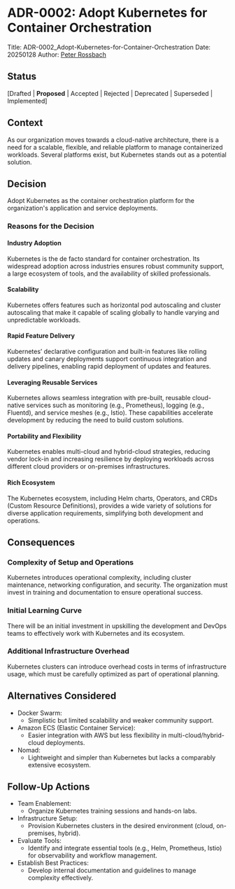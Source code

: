 # ADR-0002: Adopt Kubernetes for Container Orchestration

Title:  ADR-0002_Adopt-Kubernetes-for-Container-Orchestration
Date:   20250128
Author: [Peter Rossbach](mailto://peter.rossbach@bee42.com)

## Status

[Drafted | __Proposed__ | Accepted | Rejected | Deprecated | Superseded | Implemented]

## Context

As our organization moves towards a cloud-native architecture, there is a need for a scalable, flexible, and reliable platform to manage containerized workloads. Several platforms exist, but Kubernetes stands out as a potential solution.

## Decision

Adopt Kubernetes as the container orchestration platform for the organization's application and service deployments.

### Reasons for the Decision

#### Industry Adoption

Kubernetes is the de facto standard for container orchestration. Its widespread adoption across industries ensures robust community support, a large ecosystem of tools, and the availability of skilled professionals.

#### Scalability

Kubernetes offers features such as horizontal pod autoscaling and cluster autoscaling that make it capable of scaling globally to handle varying and unpredictable workloads.

#### Rapid Feature Delivery

Kubernetes’ declarative configuration and built-in features like rolling updates and canary deployments support continuous integration and delivery pipelines, enabling rapid deployment of updates and features.

#### Leveraging Reusable Services

Kubernetes allows seamless integration with pre-built, reusable cloud-native services such as monitoring (e.g., Prometheus), logging (e.g., Fluentd), and service meshes (e.g., Istio). These capabilities accelerate development by reducing the need to build custom solutions.

#### Portability and Flexibility

Kubernetes enables multi-cloud and hybrid-cloud strategies, reducing vendor lock-in and increasing resilience by deploying workloads across different cloud providers or on-premises infrastructures.

#### Rich Ecosystem

The Kubernetes ecosystem, including Helm charts, Operators, and CRDs (Custom Resource Definitions), provides a wide variety of solutions for diverse application requirements, simplifying both development and operations.

## Consequences

### Complexity of Setup and Operations

Kubernetes introduces operational complexity, including cluster maintenance, networking configuration, and security. The organization must invest in training and documentation to ensure operational success.

### Initial Learning Curve

There will be an initial investment in upskilling the development and DevOps teams to effectively work with Kubernetes and its ecosystem.

### Additional Infrastructure Overhead

Kubernetes clusters can introduce overhead costs in terms of infrastructure usage, which must be carefully optimized as part of operational planning.

## Alternatives Considered

* Docker Swarm:
  * Simplistic but limited scalability and weaker community support.
* Amazon ECS (Elastic Container Service):
  * Easier integration with AWS but less flexibility in multi-cloud/hybrid-cloud deployments.
* Nomad:
  * Lightweight and simpler than Kubernetes but lacks a comparably extensive ecosystem.

## Follow-Up Actions

* Team Enablement:
  * Organize Kubernetes training sessions and hands-on labs.
* Infrastructure Setup:
  * Provision Kubernetes clusters in the desired environment (cloud, on-premises, hybrid).
* Evaluate Tools:
  * Identify and integrate essential tools (e.g., Helm, Prometheus, Istio) for observability and workflow management.
* Establish Best Practices:
  * Develop internal documentation and guidelines to manage complexity effectively.